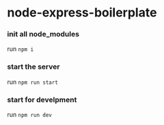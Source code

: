 # node-express-boilerplate

### init all node_modules 
run `npm i`

### start the server
run `npm run start`

### start for develpment 
run `npm run dev`
